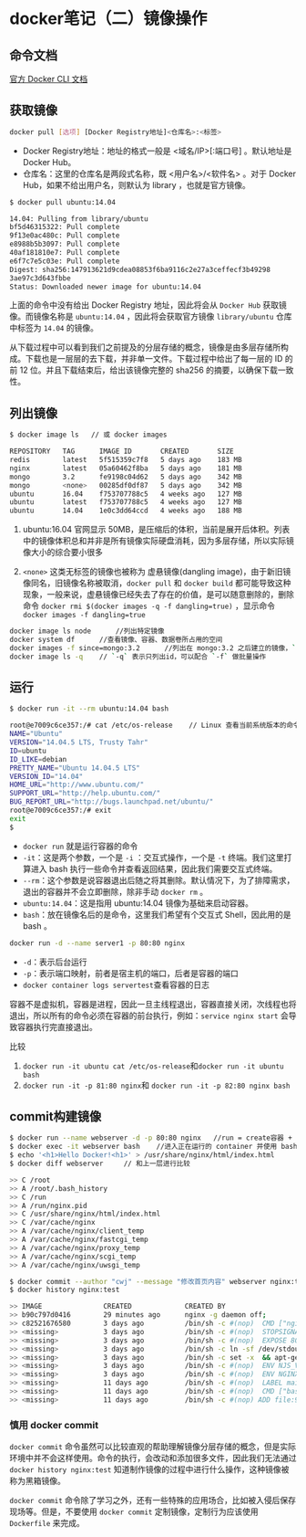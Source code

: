 # docker笔记（二）镜像操作

## 命令文档

[官方 Docker CLI 文档](https://docs.docker.com/engine/reference/commandline/docker/#child-commands)

## 获取镜像

```bash
docker pull [选项] [Docker Registry地址]<仓库名>:<标签>
```

- Docker Registry地址：地址的格式一般是 <域名/IP>[:端口号] 。默认地址是 Docker Hub。
- 仓库名：这里的仓库名是两段式名称，既 <用户名>/<软件名> 。对于 Docker Hub，如果不给出用户名，则默认为  library ，也就是官方镜像。

```bash
$ docker pull ubuntu:14.04

14.04: Pulling from library/ubuntu
bf5d46315322: Pull complete
9f13e0ac480c: Pull complete
e8988b5b3097: Pull complete
40af181810e7: Pull complete
e6f7c7e5c03e: Pull complete
Digest: sha256:147913621d9cdea08853f6ba9116c2e27a3ceffecf3b49298
3ae97c3d643fbbe
Status: Downloaded newer image for ubuntu:14.04
```

上面的命令中没有给出 Docker Registry 地址，因此将会从 `Docker Hub` 获取镜像。而镜像名称是 `ubuntu:14.04` ，因此将会获取官方镜像 `library/ubuntu` 仓库中标签为 `14.04` 的镜像。

从下载过程中可以看到我们之前提及的分层存储的概念，镜像是由多层存储所构成。下载也是一层层的去下载，并非单一文件。下载过程中给出了每一层的 ID 的前 12 位。并且下载结束后，给出该镜像完整的 sha256 的摘要，以确保下载一致性。

## 列出镜像

```bash
$ docker image ls   // 或 docker images

REPOSITORY   TAG      IMAGE ID       CREATED       SIZE
redis        latest   5f515359c7f8   5 days ago    183 MB
nginx        latest   05a60462f8ba   5 days ago    181 MB
mongo        3.2      fe9198c04d62   5 days ago    342 MB
mongo        <none>   00285df0df87   5 days ago    342 MB
ubuntu       16.04    f753707788c5   4 weeks ago   127 MB
ubuntu       latest   f753707788c5   4 weeks ago   127 MB
ubuntu       14.04    1e0c3dd64ccd   4 weeks ago   188 MB
```

1. ubuntu:16.04 官网显示 50MB，是压缩后的体积，当前是展开后体积。列表中的镜像体积总和并非是所有镜像实际硬盘消耗，因为多层存储，所以实际镜像大小的综合要小很多

2. `<none>` 这类无标签的镜像也被称为 虚悬镜像(dangling image)，由于新旧镜像同名，旧镜像名称被取消，`docker pull` 和 `docker build` 都可能导致这种现象，一般来说，虚悬镜像已经失去了存在的价值，是可以随意删除的，删除命令 `docker rmi $(docker images -q -f dangling=true)` ，显示命令 `docker images -f dangling=true`

```bash
docker image ls node      //列出特定镜像
docker system df      //查看镜像、容器、数据卷所占用的空间
docker images -f since=mongo:3.2      //列出在 mongo:3.2 之后建立的镜像，`-f` 是 filter 的缩写，`since` 表示之后，对应的 `before` 表示之前
docker image ls -q    // `-q` 表示只列出id，可以配合 `-f` 做批量操作
```

## 运行

```bash
$ docker run -it --rm ubuntu:14.04 bash

root@e7009c6ce357:/# cat /etc/os-release    // Linux 查看当前系统版本的命令
NAME="Ubuntu"
VERSION="14.04.5 LTS, Trusty Tahr"
ID=ubuntu
ID_LIKE=debian
PRETTY_NAME="Ubuntu 14.04.5 LTS"
VERSION_ID="14.04"
HOME_URL="http://www.ubuntu.com/"
SUPPORT_URL="http://help.ubuntu.com/"
BUG_REPORT_URL="http://bugs.launchpad.net/ubuntu/"
root@e7009c6ce357:/# exit
exit
$
```

- `docker run` 就是运行容器的命令
- `-it`：这是两个参数，一个是 `-i` ：交互式操作，一个是 `-t` 终端。我们这里打算进入 bash 执行一些命令并查看返回结果，因此我们需要交互式终端。
- `--rm`：这个参数是说容器退出后随之将其删除。默认情况下，为了排障需求，退出的容器并不会立即删除，除非手动 `docker rm` 。
- `ubuntu:14.04`：这是指用 ubuntu:14.04 镜像为基础来启动容器。
- `bash`：放在镜像名后的是命令，这里我们希望有个交互式 Shell，因此用的是 bash 。

```bash
docker run -d --name server1 -p 80:80 nginx
```

- `-d`：表示后台运行
- `-p`：表示端口映射，前者是宿主机的端口，后者是容器的端口
- `docker container logs servertest`查看容器的日志

容器不是虚拟机，容器是进程，因此一旦主线程退出，容器直接关闭，次线程也将退出，所以所有的命令必须在容器的前台执行，例如：`service nginx start` 会导致容器执行完直接退出。

比较

1. `docker run -it ubuntu cat /etc/os-release`和`docker run -it ubuntu bash`
2. `docker run -it -p 81:80 nginx`和 `docker run -it -p 82:80 nginx bash`

## commit构建镜像

```bash
$ docker run --name webserver -d -p 80:80 nginx   //run = create容器 + start容器
$ docker exec -it webserver bash    //进入正在运行的 container 并使用 bash
$ echo '<h1>Hello Docker!<h1>' > /usr/share/nginx/html/index.html       // 修改 nginx 文件内容
$ docker diff webserver     // 和上一层进行比较

>> C /root
>> A /root/.bash_history
>> C /run
>> A /run/nginx.pid
>> C /usr/share/nginx/html/index.html
>> C /var/cache/nginx
>> A /var/cache/nginx/client_temp
>> A /var/cache/nginx/fastcgi_temp
>> A /var/cache/nginx/proxy_temp
>> A /var/cache/nginx/scgi_temp
>> A /var/cache/nginx/uwsgi_temp

$ docker commit --author "cwj" --message "修改首页内容" webserver nginx:test      // 将webserver容器commit生成一个新的镜像为 nginx:test
$ docker history nginx:test

>> IMAGE               CREATED             CREATED BY                                      SIZE                COMMENT
>> b90c797d0416        29 minutes ago      nginx -g daemon off;                            200B                首页写改为hello world
>> c82521676580        3 days ago          /bin/sh -c #(nop)  CMD ["nginx" "-g" "daemon…   0B
>> <missing>           3 days ago          /bin/sh -c #(nop)  STOPSIGNAL [SIGTERM]         0B
>> <missing>           3 days ago          /bin/sh -c #(nop)  EXPOSE 80/tcp                0B
>> <missing>           3 days ago          /bin/sh -c ln -sf /dev/stdout /var/log/nginx…   22B
>> <missing>           3 days ago          /bin/sh -c set -x  && apt-get update  && apt…   53.7MB
>> <missing>           3 days ago          /bin/sh -c #(nop)  ENV NJS_VERSION=1.15.2.0.…   0B
>> <missing>           3 days ago          /bin/sh -c #(nop)  ENV NGINX_VERSION=1.15.2-…   0B
>> <missing>           11 days ago         /bin/sh -c #(nop)  LABEL maintainer=NGINX Do…   0B
>> <missing>           11 days ago         /bin/sh -c #(nop)  CMD ["bash"]                 0B
>> <missing>           11 days ago         /bin/sh -c #(nop) ADD file:919939fa022472751…   55.3MB
```

### 慎用 docker commit

`docker commit` 命令虽然可以比较直观的帮助理解镜像分层存储的概念，但是实际环境中并不会这样使用。命令的执行，会改动和添加很多文件，因此我们无法通过 `docker history nginx:test` 知道制作镜像的过程中进行什么操作，这种镜像被称为黑箱镜像。

`docker commit` 命令除了学习之外，还有一些特殊的应用场合，比如被入侵后保存现场等。但是，不要使用 `docker commit` 定制镜像，定制行为应该使用 `Dockerfile` 来完成。